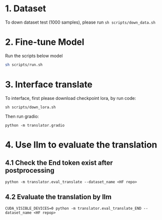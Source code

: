 # 1. Dataset

To down dataset test (1000 samples), please run `sh scripts/down_data.sh`

# 2. Fine-tune Model

Run the scripts below model

```sh
sh scripts/run.sh
```

# 3. Interface translate

To interface, first please download checkpoint lora, by run code:

```shell
sh scripts/down_lora.sh
```

Then run gradio:

```shell
python -m translator.gradio
```

# 4. Use llm to evaluate the translation

## 4.1 Check the End token exist after postprocessing

```shell
python -m translator.eval_translate --dataset_name <HF repo>
```

## 4.2 Evaluate the translation by llm

```shell
CUDA_VISIBLE_DEVICES=0 python -m translator.eval_translate_END --dataset_name <HF repop>
```
